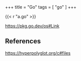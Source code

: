 +++
title = "Go"
tags = [ "go" ]
+++

{{< r "a.go" >}}

<https://pkg.go.dev/os#Link>

## References

<https://hyperpolyglot.org/c#files>
